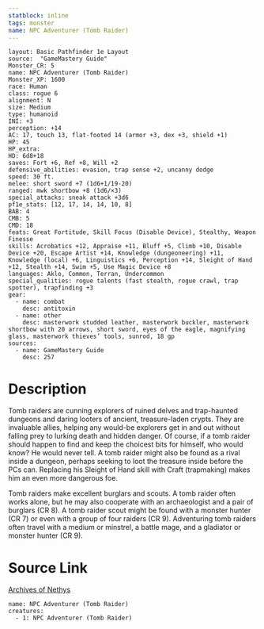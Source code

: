 ```yaml
---
statblock: inline
tags: monster
name: NPC Adventurer (Tomb Raider)
---
```

```statblock
layout: Basic Pathfinder 1e Layout
source:  "GameMastery Guide"
Monster_CR: 5
name: NPC Adventurer (Tomb Raider)
Monster_XP: 1600
race: Human
class: rogue 6
alignment: N
size: Medium
type: humanoid
INI: +3
perception: +14
AC: 17, touch 13, flat-footed 14 (armor +3, dex +3, shield +1)
HP: 45
HP_extra: 
HD: 6d8+18
saves: Fort +6, Ref +8, Will +2
defensive_abilities: evasion, trap sense +2, uncanny dodge
speed: 30 ft.
melee: short sword +7 (1d6+1/19-20)
ranged: mwk shortbow +8 (1d6/×3)
special_attacks: sneak attack +3d6
pf1e_stats: [12, 17, 14, 14, 10, 8]
BAB: 4
CMB: 5
CMD: 18
feats: Great Fortitude, Skill Focus (Disable Device), Stealthy, Weapon Finesse
skills: Acrobatics +12, Appraise +11, Bluff +5, Climb +10, Disable Device +20, Escape Artist +14, Knowledge (dungeoneering) +11, Knowledge (local) +6, Linguistics +6, Perception +14, Sleight of Hand +12, Stealth +14, Swim +5, Use Magic Device +8
languages: Aklo, Common, Terran, Undercommon
special_qualities: rogue talents (fast stealth, rogue crawl, trap spotter), trapfinding +3
gear:
  - name: combat
    desc: antitoxin
  - name: other
    desc: masterwork studded leather, masterwork buckler, masterwork shortbow with 20 arrows, short sword, eyes of the eagle, magnifying glass, masterwork thieves’ tools, sunrod, 18 gp
sources:
  - name: GameMastery Guide
    desc: 257
```
# Description
Tomb raiders are cunning explorers of ruined delves and trap-haunted dungeons and daring looters of ancient, treasure-laden crypts. They are invaluable allies, helping any would-be explorers get in and out without falling prey to lurking death and hidden danger. Of course, if a tomb raider should happen to find and keep the choicest bits for himself, who would know? He would never tell. A tomb raider might also be found as a rival inside a dungeon, perhaps seeking to loot the treasure inside before the PCs can. Replacing his Sleight of Hand skill with Craft (trapmaking) makes him an even more dangerous foe.

Tomb raiders make excellent burglars and scouts. A tomb raider often works alone, but he may also cooperate with an archaeologist and a pair of burglars (CR 8). A tomb raider scout might be found with a monster hunter (CR 7) or even with a group of four raiders (CR 9). Adventuring tomb raiders often travel with a medium or minstrel, a battle mage, and a gladiator or monster hunter (CR 9).
# Source Link
[Archives of Nethys](https://aonprd.com/NPCDisplay.aspx?ItemName=Adventurer%20(Tomb%20Raider))
```encounter-table
name: NPC Adventurer (Tomb Raider)
creatures:
  - 1: NPC Adventurer (Tomb Raider)
```
